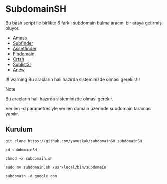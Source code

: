 #  SubdomainSH

Bu bash script ile birlikte 6 farklı subdomain bulma aracını bir araya getirmiş oluyor.

- [Amass](https://github.com/owasp-amass/amass)
- [Subfinder](https://github.com/projectdiscovery/subfinder)
- [Assetfinder](https://github.com/tomnomnom/assetfinder)
- [Findomain](https://github.com/Findomain/Findomain)
- [Crtsh](https://github.com/YashGoti/crtsh)
- [Sublist3r](https://github.com/aboul3la/Sublist3r)
- [Anew](https://github.com/tomnomnom/anew)

!!! warning Bu araçların hali hazırda sisteminizde olması gerekir.!!!

> [!NOTE]  
> Bu araçların hali hazırda sisteminizde olması gerekir.


Verilen -d parametresiyle verilen domain üzerinde subdomain taraması yapılır.

## Kurulum

```
git clone https://github.com/yavuzkuk/subdomainSH subdomainSH

cd subdomainSH

chmod +x subdomain.sh

sudo mv subdomain.sh /usr/local/bin/subdomain

subdomain -d google.com
```